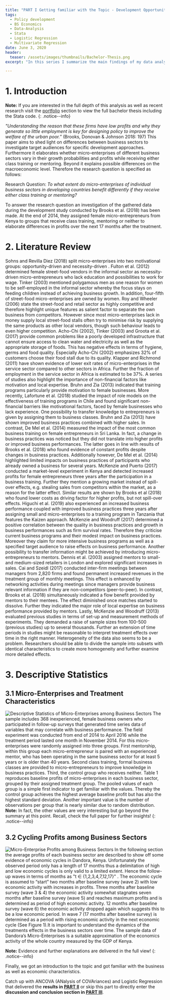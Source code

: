 ```yaml
---
title: "PART I Getting familiar with the Topic - Development Opportunities of Micro-Entrepreneurs: Evidence from Kenya"
tags:
  - Policy development
  - BS Economics
  - Data-Analysis
  - Stata
  - Logistic Regression
  - Multivariate Regression
date: June 3, 2020
header:
  teaser: /assets/images/thumbnails/Bachelor-Thesis.png
excerpt: "In this series I summarize the main findings of my data analysis according micro-entrepreneurs in Kenya"

---
```


# 1. Introduction
<i class="far fa-sticky-note"></i> **Note:** If you are interested in the full depth of this analysis as well as recent research visit the [portfolio](/portfolio/) section to view the full bachelor thesis including the Stata code.
  {: .notice--info}

_"Understanding the reason that these firms  have low profits and why they generate so little employment is key for designing policy to improve the welfare of the urban poor.”_ (Brooks, Donovan & Johnson 2018: 197)
This paper aims to shed light on differences between business sectors to investigate target audiences for specific development approaches. Furthermore it elaborates whether micro-enterprises of different business sectors vary in their growth probabilities and profits while receiving either class training or mentoring. Beyond it explains possible differences on the macroeconomic level. Therefore the research question is specified as follows:

Research Question:
_To what extent do micro-enterprises of individual business sectors in developing countries benefit differently if they receive either class training or mentoring?_

To answer the research question an investigation of the gathered data during the development study conducted by Brooks et al. (2018) has been made. At the end of 2014, they assigned female micro-entrepreneurs from Kenya to groups that receive class training, mentoring or neither to elaborate differences in profits over the next 17 months after the treatment.

# 2. Literature Review
Sohns and Revilla Diez (2018) split micro-enterprises into two motivational groups: opportunity-driven  and necessity-driven . Fulton et al. (2012) determined female street-food vendors in the informal sector as necessity-driven micro-entrepreneurs who lack education and possibilities to work for wage. Tinker (2003) mentioned polygamous  men as one reason for women to be self-employed in the informal sector whereby the focus stays on feeding children instead of achieving business growth. In addition, four-fifth of street-food micro-enterprises are owned by women. Roy and Wheeler (2006) state the street-food and retail sector as highly competitive and therefore highlight unique features as salient factor to separate the own business from competitors. However since most micro-enterprises lack in money supply local street-food stalls often try to minimise risk by supplying the same products as other local vendors, though such behaviour leads to even higher competition.
Acho-Chi (2002), Tinker (2003) and Groota et al. (2017) provide common problems like a poorly developed infrastructure that cannot ensure access to clean water and electricity as well as the appropriate storage of foods. This has negative effects in terms of hygiene, germs and food quality. Especially Acho-Chi (2002) emphasizes 32% of customers choose their food stall due to its quality.
Klapper and Richmond (2011) have shown evidence of lower exit rates of micro-enterprises in the service sector compared to other sectors in Africa. Further the fraction of employment in the service sector in Africa is estimated to be 37%.
A series of studies also highlight the importance of non-financial factors like motivation and local expertise. Bruhn and Zia (2013) indicated that training programs particularly provide motivation to female businesses. More recently, Lafortune et al. (2018) studied the impact of role models on the effectiveness of training programs in Chile and found significant non-financial barriers like motivational factors, faced by female businesses who lack experience.
One possibility to transfer knowledge to entrepreneurs is given by assigning them to business classes. Bruhn and Zia (2013) have shown improved business practices combined with higher sales. In contrast, De Mel et al. (2014) measured the impact of the most common business training  on female entrepreneurs in Sri Lanka. In fact, a change in business practices was noticed but they did not translate into higher profits or improved business performances. The latter goes in line with results of Brooks et al. (2018) who found evidence of constant profits despite changes in business practices. Additionally however, De Mel et al. (2014) highlighted limited impacts on business practices of participants who already owned a business for several years. McKenzie and Puerto (2017) conducted a market-level experiment in Kenya and detected increased profits for female entrepreneurs three years after the participation in a business training. Further they mention a growing market instead of spill-over effects, e.g. stealing sales from competitors within the market, as a reason for the latter effect. Similar results are shown by Brooks et al (2018) who found lower costs as driving factor for higher profits, but not spill-over effects. Higuchi et al. (2019) also experienced an increased business performance coupled with improved business practices three years after assigning small and micro-enterprises to a training program in Tanzania that features the Kaizen  approach.
McKenzie and Woodruff (2017) determined a positive correlation between the quality in business practices and growth in business performances such as firm survival rates. Therefore they criticise current business programs and their modest impact on business practices. Moreover they claim for more intensive business programs as well as a specified target audience to raise effects on business performance.
Another possibility to transfer information might be achieved by introducing micro-entrepreneurs to mentors. Dennis et al. (2003) assigned mentors to small- and medium-sized retailers in London and explored significant increases in sales. Cai and Szeidl (2017) conducted inter-firm meetings between managers from 2,820 firms and found permanent increased revenues in the treatment group of monthly meetings. This effect is enhanced by networking activities during meetings since managers provide business relevant information if they are non-competitors (peer-to-peer). In contrast, Brooks et al. (2018) simultaneously indicated a flow benefit provided by mentors to their mentees. The effect diminished once matches started to dissolve. Further they indicated the major role of local expertise on business performance provided by mentors.
Lastly, McKenzie and Woodruff (2013) evaluated previous studies in terms of set-up and measurement methods of experiments. They demanded a raise of sample sizes from 100-500 (previous studies) up to several thousands. Further an extension of time periods in studies might be reasonable to interpret treatment effects over time in the right manner. Heterogeneity of the data also seems to be a problem. Researchers should be able to divide the sample into subsets with identical characteristics to create more homogeneity and further examine more detailed effects.

# 3. Descriptive Statistics
## 3.1 Micro-Enterprises and Treatment Characteristics
![Descriptive Statistics of Micro-Enterprises among Business Sectors](/assets/images/posts/03_06_20/Table_1.png)
The sample includes 368 inexperienced, female business owners who participated in follow-up surveys that generated time series data of variables that may correlate with business performance. The field experiment was conducted from end of 2014 to April 2016 while the treatment period lasted one month in November 2014. For this micro-enterprises were randomly assigned into three groups.
First mentorship, within this group each micro-entrepreneur is paired with an experienced mentor, who has been operating in the same business sector for at least 5 years or is older than 40 years. Second class training, formal business classes are provided to micro-entrepreneurs to improve knowledge in business practices. Third, the control group who receives neither.
Table 1 reproduces baseline profits of micro-enterprises in each business sector, grouped by their assigned treatment group. The pooled values of each group is a simple first indicator to get familiar with the values. Thereby the control group achieves the highest average baseline profit but has also the highest standard deviation. Another important value is the number of observations per group that is nearly similar due to random distribution.
<i class="far fa-sticky-note"></i> **Note:** In fact, the other values are very interesting but go beyond the summary at this point. Recall, check the full paper for further insights!
  {: .notice--info}

## 3.2 Cycling Profits among Business Sectors
![Micro-Enterprise Profits among Business Sectors](/assets/images/posts/03_06_20/Figure_1.png)
In the following section the average profits of each business sector are described to show off some evidence of economic cycles in Dandora, Kenya. Unfortunately the observed period only has a length of 17 months thus a delimitation of high and low economic cycles is only valid to a limited extent. Hence the follow-up waves in terms of months as "t ∈ {1,2,3,4,7,12,17}" . The economic cycle is assumed to “start” two months after baseline survey (wave 2) with low economic activity with increases in profits. Three months after baseline survey (wave 3 & 4) the economic activity somewhat stagnates seven months after baseline survey (wave 5) and reaches maximum profits and is determined as period of high economic activity. 12 months after baseline survey (wave 6) the economic activity dropped again which suggests this to be a low economic period. In wave 7 (17 months after baseline survey) is determined as a period with rising economic activity in the next economic cycle (See Figure 1).It is important to understand the dynamics of the treatments effects in the business sectors over time. The sample data of Dandora’s Micro-Enterprises is a suitable approximation of the economics activity of the whole country measured by the GDP of Kenya.

<i class="far fa-sticky-note"></i> **Note:** Evidence and further explanations are delivered in the full view!
  {: .notice--info}

Finally, we got an introduction to the topic and got familiar with the business as well as economic characteristics.

Catch up with ANCOVA (ANalysis of COVAriances) and Logistic Regression that delivered the **results in [PART II](.......)** or skip this part to directly enter the **discussion and conclusion section in [PART III](.......)**.
